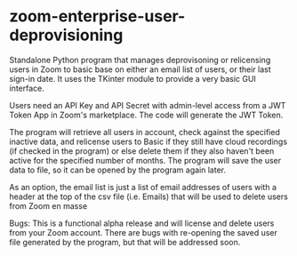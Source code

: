 # zoom-enterprise-user-deprovisioning

Standalone Python program that manages deprovisoning or relicensing users in Zoom to basic base on either an email list of users, or their last sign-in date.  It uses the TKinter module to provide a very basic GUI interface.

Users need an API Key and API Secret with admin-level access from a JWT Token App in Zoom's marketplace.  The code will generate the JWT Token. 

The program will retrieve all users in account, check against the specified inactive data, and relicense users to Basic if they still have cloud recordings (if checked in the program) or else delete them if they also haven't been active for the specified number of months.  The program will save the user data to file, so it can be opened by the program again later.

As an option, the email list is just a list of email addresses of users with a header at the top of the csv file (i.e. Emails) that will be used to delete users from Zoom  en masse

Bugs:
This is a functional alpha release and will license and delete users from your Zoom account.  There are bugs with re-opening the saved user file generated by the program, but that will be addressed soon.



